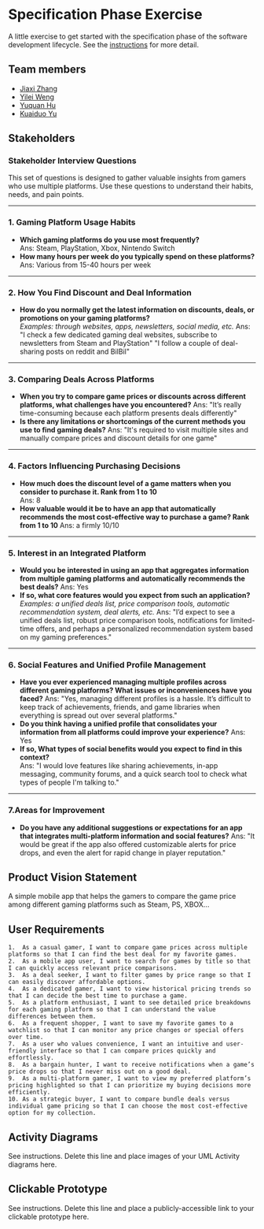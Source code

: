 # Specification Phase Exercise

A little exercise to get started with the specification phase of the software development lifecycle. See the [instructions](instructions.md) for more detail.

## Team members

- [Jiaxi Zhang](https://github.com/SuQichen777)
- [Yilei Weng](https://github.com/ShadderD)
- [Yuquan Hu](https://github.com/N-A-E-S)
- [Kuaiduo Yu](https://github.com/ky2389)

## Stakeholders

### Stakeholder Interview Questions

This set of questions is designed to gather valuable insights from gamers who use multiple platforms. Use these questions to understand their habits, needs, and pain points.

---

### 1. Gaming Platform Usage Habits
- **Which gaming platforms do you use most frequently?**  
  Ans: Steam, PlayStation, Xbox, Nintendo Switch
- **How many hours per week do you typically spend on these platforms?**
  Ans: Various from 15-40 hours per week
---

### 2. How You Find Discount and Deal Information
- **How do you normally get the latest information on discounts, deals, or promotions on your gaming platforms?**  
  _Examples: through websites, apps, newsletters, social media, etc._
  Ans: "I check a few dedicated gaming deal websites, subscribe to newsletters from Steam and PlayStation"
       "I follow a couple of deal-sharing posts on reddit and BilBil" 
---

### 3. Comparing Deals Across Platforms
- **When you try to compare game prices or discounts across different platforms, what challenges have you encountered?**
  Ans: "It’s really time-consuming because each platform presents deals differently"
- **Is there any limitations or shortcomings of the current methods you use to find gaming deals?**
  Ans: "It's required to visit multiple sites and manually compare prices and discount details for one game" 

---

### 4. Factors Influencing Purchasing Decisions
- **How much does the discount level of a game matters when you consider to purchase it. Rank from 1 to 10**  
  Ans: 8
- **How valuable would it be to have an app that automatically recommends the most cost-effective way to purchase a game? Rank from 1 to 10**
  Ans: a firmly 10/10
---

### 5. Interest in an Integrated Platform
- **Would you be interested in using an app that aggregates information from multiple gaming platforms and automatically recommends the best deals?**
  Ans: Yes
- **If so, what core features would you expect from such an application?**  
  _Examples: a unified deals list, price comparison tools, automatic recommendation system, deal alerts, etc._
  Ans: "I’d expect to see a unified deals list, robust price comparison tools, notifications for limited-time offers, and perhaps a personalized recommendation system based on my gaming preferences."
---

### 6. Social Features and Unified Profile Management
- **Have you ever experienced managing multiple profiles across different gaming platforms? What issues or inconveniences have you faced?**
  Ans: "Yes, managing different profiles is a hassle. It’s difficult to keep track of achievements, friends, and game libraries when everything is spread out over several platforms."
- **Do you think having a unified profile that consolidates your information from all platforms could improve your experience?**
  Ans: Yes
- **If so, What types of social benefits would you expect to find in this context?**  
  Ans: "I would love features like sharing achievements, in-app messaging, community forums, and a quick search tool to check what types of people I'm talking to."
---

### 7.Areas for Improvement
- **Do you have any additional suggestions or expectations for an app that integrates multi-platform information and social features?**
  Ans:  "It would be great if the app also offered customizable alerts for price drops, and even the alert for rapid change in player reputation."

## Product Vision Statement

A simple mobile app that helps the gamers to compare the game price among different gaming platforms such as Steam, PS, XBOX...

## User Requirements

	1.	As a casual gamer, I want to compare game prices across multiple platforms so that I can find the best deal for my favorite games.
	2.	As a mobile app user, I want to search for games by title so that I can quickly access relevant price comparisons.
	3.	As a deal seeker, I want to filter games by price range so that I can easily discover affordable options.
	4.	As a dedicated gamer, I want to view historical pricing trends so that I can decide the best time to purchase a game.
	5.	As a platform enthusiast, I want to see detailed price breakdowns for each gaming platform so that I can understand the value differences between them.
	6.	As a frequent shopper, I want to save my favorite games to a watchlist so that I can monitor any price changes or special offers over time.
	7.	As a user who values convenience, I want an intuitive and user-friendly interface so that I can compare prices quickly and effortlessly.
	8.	As a bargain hunter, I want to receive notifications when a game’s price drops so that I never miss out on a good deal.
	9.	As a multi-platform gamer, I want to view my preferred platform’s pricing highlighted so that I can prioritize my buying decisions more efficiently.
	10.	As a strategic buyer, I want to compare bundle deals versus individual game pricing so that I can choose the most cost-effective option for my collection.

## Activity Diagrams

See instructions. Delete this line and place images of your UML Activity diagrams here.

## Clickable Prototype

See instructions. Delete this line and place a publicly-accessible link to your clickable prototype here.
